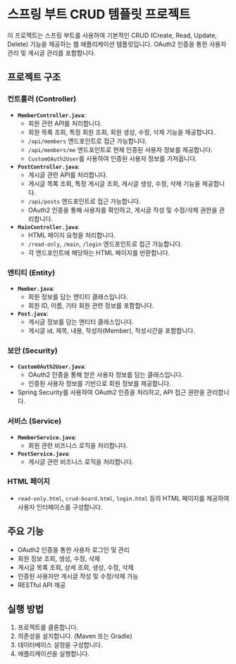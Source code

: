 # 스프링 부트 CRUD 템플릿 프로젝트

이 프로젝트는 스프링 부트를 사용하여 기본적인 CRUD (Create, Read, Update, Delete) 기능을 제공하는 웹 애플리케이션 템플릿입니다. OAuth2 인증을 통한 사용자 관리 및 게시글 관리를 포함합니다.

## 프로젝트 구조

### 컨트롤러 (Controller)

* **`MemberController.java`**:
    * 회원 관련 API를 처리합니다.
    * 회원 목록 조회, 특정 회원 조회, 회원 생성, 수정, 삭제 기능을 제공합니다.
    * `/api/members` 엔드포인트로 접근 가능합니다.
    * `/api/members/me` 엔드포인트로 현재 인증된 사용자 정보를 제공합니다.
    * `CustomOAuth2User`를 사용하여 인증된 사용자 정보를 가져옵니다.
* **`PostController.java`**:
    * 게시글 관련 API를 처리합니다.
    * 게시글 목록 조회, 특정 게시글 조회, 게시글 생성, 수정, 삭제 기능을 제공합니다.
    * `/api/posts` 엔드포인트로 접근 가능합니다.
    * OAuth2 인증을 통해 사용자를 확인하고, 게시글 작성 및 수정/삭제 권한을 관리합니다.
* **`MainController.java`**:
    * HTML 페이지 요청을 처리합니다.
    * `/read-only`, `/main`, `/login` 엔드포인트로 접근 가능합니다.
    * 각 엔드포인트에 해당하는 HTML 페이지를 반환합니다.

### 엔티티 (Entity)

* **`Member.java`**:
    * 회원 정보를 담는 엔티티 클래스입니다.
    * 회원 ID, 이름, 기타 회원 관련 정보를 포함합니다.
* **`Post.java`**:
    * 게시글 정보를 담는 엔티티 클래스입니다.
    * 게시글 id, 제목, 내용, 작성자(Member), 작성시간을 포함합니다.

### 보안 (Security)

* **`CustomOAuth2User.java`**:
    * OAuth2 인증을 통해 얻은 사용자 정보를 담는 클래스입니다.
    * 인증된 사용자 정보를 기반으로 회원 정보를 제공합니다.
* Spring Security를 사용하여 OAuth2 인증을 처리하고, API 접근 권한을 관리합니다.

### 서비스 (Service)

* **`MemberService.java`**:
    * 회원 관련 비즈니스 로직을 처리합니다.
* **`PostService.java`**:
    * 게시글 관련 비즈니스 로직을 처리합니다.

### HTML 페이지

* `read-only.html`, `crud-board.html`, `login.html` 등의 HTML 페이지를 제공하여 사용자 인터페이스를 구성합니다.

## 주요 기능

* OAuth2 인증을 통한 사용자 로그인 및 관리
* 회원 정보 조회, 생성, 수정, 삭제
* 게시글 목록 조회, 상세 조회, 생성, 수정, 삭제
* 인증된 사용자만 게시글 작성 및 수정/삭제 가능
* RESTful API 제공

## 실행 방법

1.  프로젝트를 클론합니다.
2.  의존성을 설치합니다. (Maven 또는 Gradle)
3.  데이터베이스 설정을 구성합니다.
4.  애플리케이션을 실행합니다.
